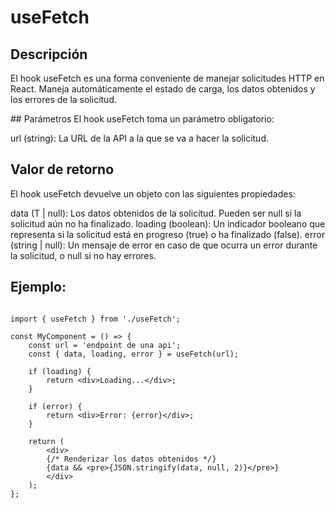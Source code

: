 # useFetch

## Descripción
El hook useFetch es una forma conveniente de manejar solicitudes HTTP en React. Maneja automáticamente el estado de carga, los datos obtenidos y los errores de la solicitud.

## Parámetros
El hook useFetch toma un parámetro obligatorio:

url (string): La URL de la API a la que se va a hacer la solicitud.

## Valor de retorno
El hook useFetch devuelve un objeto con las siguientes propiedades:

data (T | null): Los datos obtenidos de la solicitud. Pueden ser null si la solicitud aún no ha finalizado.
loading (boolean): Un indicador booleano que representa si la solicitud está en progreso (true) o ha finalizado (false).
error (string | null): Un mensaje de error en caso de que ocurra un error durante la solicitud, o null si no hay errores.

## Ejemplo:

```

import { useFetch } from './useFetch';

const MyComponent = () => {
    const url = 'endpoint de una api';
    const { data, loading, error } = useFetch(url);

    if (loading) {
        return <div>Loading...</div>;
    }

    if (error) {
        return <div>Error: {error}</div>;
    }

    return (
        <div>
        {/* Renderizar los datos obtenidos */}
        {data && <pre>{JSON.stringify(data, null, 2)}</pre>}
        </div>
    );
};

```